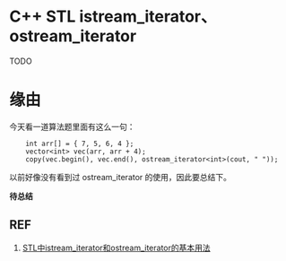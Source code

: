 # C++ STL istream_iterator、ostream_iterator


TODO



# 缘由

今天看一道算法题里面有这么一句：


    	int arr[] = { 7, 5, 6, 4 };
    	vector<int> vec(arr, arr + 4);
    	copy(vec.begin(), vec.end(), ostream_iterator<int>(cout, " "));


以前好像没有看到过 ostream_iterator 的使用，因此要总结下。



**待总结**










## REF

1. [STL中istream_iterator和ostream_iterator的基本用法](https://www.cnblogs.com/VIPler/p/4367308.html)

